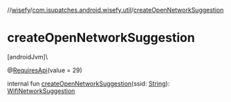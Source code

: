 //[wisefy](../../index.md)/[com.isupatches.android.wisefy.util](index.md)/[createOpenNetworkSuggestion](create-open-network-suggestion.md)

# createOpenNetworkSuggestion

[androidJvm]\

@[RequiresApi](https://developer.android.com/reference/kotlin/androidx/annotation/RequiresApi.html)(value = 29)

internal fun [createOpenNetworkSuggestion](create-open-network-suggestion.md)(ssid: [String](https://kotlinlang.org/api/latest/jvm/stdlib/kotlin/-string/index.html)): [WifiNetworkSuggestion](https://developer.android.com/reference/kotlin/android/net/wifi/WifiNetworkSuggestion.html)

